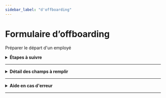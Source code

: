 ```yaml
---
sidebar_label: "d'offboarding"
---
```


# Formulaire d’offboarding
Préparer le départ d'un employé
<details>
<summary><strong>Étapes à suivre</strong></summary>

1. **Accédez au formulaire :**  
   -> [Cliquer ici pour accéder au formulaire d'offboarding](https://groupeautoouellet.sharepoint.com/sites/testingEP2/_layouts/15/listforms.aspx?cid=NzJjOGY3NjAtNDNjZi00NWY1LWFkODgtNjRkNGU1YTU1YmEz&nav=YjEyNDE0ZTctZTQ1My00NGQ5LWEyZjQtZDc1ODhiOGZhNWY3)

2. **Remplissez tous les champs requis** (voir la section ci-dessous pour les détails).

3. **Vérifiez qu’aucun message d’erreur n’apparaît dans votre boîte de courriel après la soumission.**

</details>

---

<details>
<summary><strong>Détail des champs à remplir</strong></summary>

| **Champ**                         | **Description**                                                                 | **Exemple**                            |
|-----------------------------------|----------------------------------------------------------------------------------|-----------------------------------------|
| **Nom complet**              | Nom complet de l'employé quittant l'organisation (le même que celui donné dans le formulaire d'onboarding)                              | `Jean Tremblay`                         |
| **Date de fin**                         | Date à laquelle l'employé quittera l'entreprise                                                         | `21 juillet 2035`               |
| **Transfert des données**                | Courriel de la personne à qui les données (fichiers, courriel, etc.) de l'employé seront transférées                                   | `mark.gagnon@groupeouellet.ca`                            |
| **Est-ce que l'employé a encore un portable ou un cellulaire de travail en sa possession ?** | Préciser si l'employé possède encore un ordinateur portable ou un cellulaire de travail | `Portable, cellulaire` |
| **Doit être complété**           | Est-ce que le retrait des accès doit être effectué dans les plus brefs délais ou peut attendre                                            | `Immédiatement`                          |
| **Note** | Autres choses à mentionner ?                           | `Le logiciel Certi a été ajouté en cours de route, même s’il ne figurait pas dans le formulaire d’onboarding initial. Merci de le retirer.`          |

</details>

---

<details>
<summary><strong>Aide en cas d'erreur</strong></summary>

<div style={{ border: '2px solid red', padding: '1em', borderRadius: '5px' }}>
  <span style={{ color: 'red' }}>
    <strong> Si vous recevez un message d’erreur dans votre boîte de courriel après avoir soumis le formulaire :</strong>
  </span>

  <ol>
    <li><strong>Retournez au formulaire</strong></li>
    <li><strong>Vérifiez et corrigez toutes erreurs d’inattention</strong></li>
    <li><strong>Soumettez de nouveau</strong></li>
  </ol>

  <p>
    <strong>Si l’erreur persiste</strong>, veuillez contacter le <strong>directeur TI</strong> pour assistance.
  </p>
 </div>

</details>


---

